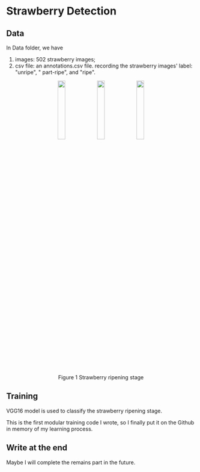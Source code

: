 # Strawberry Detection

## Data 

In Data folder, we have

1. images: 502 strawberry images;
2. csv file: an annotations.csv file. recording the strawberry images' label: "unripe", " part-ripe", and "ripe".

<center>
    <img src="https://gitee.com/roxysoyo/picgo-img/raw/master/img/202401171627328.png" width=20%>
    <img src="https://gitee.com/roxysoyo/picgo-img/raw/master/img/202401171627515.png" width=20%>
    <img src="https://gitee.com/roxysoyo/picgo-img/raw/master/img/202401171626473.png" width=20%>
    <br>
    Figure 1 Strawberry ripening stage
</center>

## Training

VGG16 model is used to classify the strawberry ripening stage.

This is the first modular training code I wrote, so I finally put it on the Github in memory of my learning process.



## Write at the end

Maybe I will complete the remains part in the future.